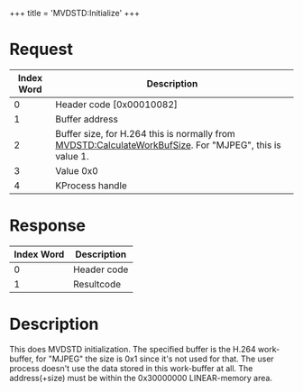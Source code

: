 +++
title = 'MVDSTD:Initialize'
+++

# Request

| Index Word | Description                                                                                                                                       |
|------------|---------------------------------------------------------------------------------------------------------------------------------------------------|
| 0          | Header code \[0x00010082\]                                                                                                                        |
| 1          | Buffer address                                                                                                                                    |
| 2          | Buffer size, for H.264 this is normally from [MVDSTD:CalculateWorkBufSize](MVDSTD:CalculateWorkBufSize "wikilink"). For "MJPEG", this is value 1. |
| 3          | Value 0x0                                                                                                                                         |
| 4          | KProcess handle                                                                                                                                   |

# Response

| Index Word | Description |
|------------|-------------|
| 0          | Header code |
| 1          | Resultcode  |

# Description

This does MVDSTD initialization. The specified buffer is the H.264
work-buffer, for "MJPEG" the size is 0x1 since it's not used for that.
The user process doesn't use the data stored in this work-buffer at all.
The address(+size) must be within the 0x30000000 LINEAR-memory area.